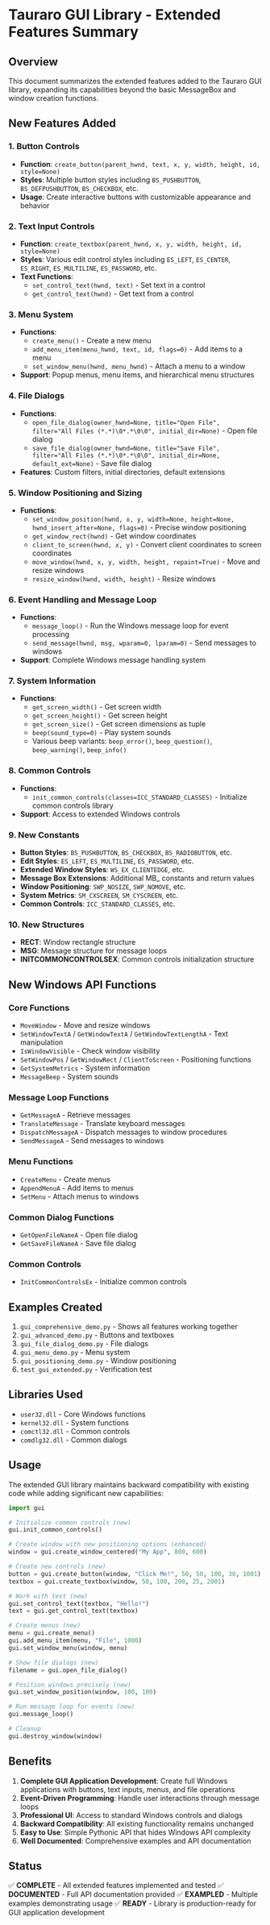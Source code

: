 # Tauraro GUI Library - Extended Features Summary

## Overview

This document summarizes the extended features added to the Tauraro GUI library, expanding its capabilities beyond the basic MessageBox and window creation functions.

## New Features Added

### 1. Button Controls
- **Function**: `create_button(parent_hwnd, text, x, y, width, height, id, style=None)`
- **Styles**: Multiple button styles including `BS_PUSHBUTTON`, `BS_DEFPUSHBUTTON`, `BS_CHECKBOX`, etc.
- **Usage**: Create interactive buttons with customizable appearance and behavior

### 2. Text Input Controls
- **Function**: `create_textbox(parent_hwnd, x, y, width, height, id, style=None)`
- **Styles**: Various edit control styles including `ES_LEFT`, `ES_CENTER`, `ES_RIGHT`, `ES_MULTILINE`, `ES_PASSWORD`, etc.
- **Text Functions**: 
  - `set_control_text(hwnd, text)` - Set text in a control
  - `get_control_text(hwnd)` - Get text from a control

### 3. Menu System
- **Functions**:
  - `create_menu()` - Create a new menu
  - `add_menu_item(menu_hwnd, text, id, flags=0)` - Add items to a menu
  - `set_window_menu(hwnd, menu_hwnd)` - Attach a menu to a window
- **Support**: Popup menus, menu items, and hierarchical menu structures

### 4. File Dialogs
- **Functions**:
  - `open_file_dialog(owner_hwnd=None, title="Open File", filter="All Files (*.*)\0*.*\0\0", initial_dir=None)` - Open file dialog
  - `save_file_dialog(owner_hwnd=None, title="Save File", filter="All Files (*.*)\0*.*\0\0", initial_dir=None, default_ext=None)` - Save file dialog
- **Features**: Custom filters, initial directories, default extensions

### 5. Window Positioning and Sizing
- **Functions**:
  - `set_window_position(hwnd, x, y, width=None, height=None, hwnd_insert_after=None, flags=0)` - Precise window positioning
  - `get_window_rect(hwnd)` - Get window coordinates
  - `client_to_screen(hwnd, x, y)` - Convert client coordinates to screen coordinates
  - `move_window(hwnd, x, y, width, height, repaint=True)` - Move and resize windows
  - `resize_window(hwnd, width, height)` - Resize windows

### 6. Event Handling and Message Loop
- **Functions**:
  - `message_loop()` - Run the Windows message loop for event processing
  - `send_message(hwnd, msg, wparam=0, lparam=0)` - Send messages to windows
- **Support**: Complete Windows message handling system

### 7. System Information
- **Functions**:
  - `get_screen_width()` - Get screen width
  - `get_screen_height()` - Get screen height
  - `get_screen_size()` - Get screen dimensions as tuple
  - `beep(sound_type=0)` - Play system sounds
  - Various beep variants: `beep_error()`, `beep_question()`, `beep_warning()`, `beep_info()`

### 8. Common Controls
- **Functions**:
  - `init_common_controls(classes=ICC_STANDARD_CLASSES)` - Initialize common controls library
- **Support**: Access to extended Windows controls

### 9. New Constants
- **Button Styles**: `BS_PUSHBUTTON`, `BS_CHECKBOX`, `BS_RADIOBUTTON`, etc.
- **Edit Styles**: `ES_LEFT`, `ES_MULTILINE`, `ES_PASSWORD`, etc.
- **Extended Window Styles**: `WS_EX_CLIENTEDGE`, etc.
- **Message Box Extensions**: Additional MB_ constants and return values
- **Window Positioning**: `SWP_NOSIZE`, `SWP_NOMOVE`, etc.
- **System Metrics**: `SM_CXSCREEN`, `SM_CYSCREEN`, etc.
- **Common Controls**: `ICC_STANDARD_CLASSES`, etc.

### 10. New Structures
- **RECT**: Window rectangle structure
- **MSG**: Message structure for message loops
- **INITCOMMONCONTROLSEX**: Common controls initialization structure

## New Windows API Functions

### Core Functions
- `MoveWindow` - Move and resize windows
- `SetWindowTextA` / `GetWindowTextA` / `GetWindowTextLengthA` - Text manipulation
- `IsWindowVisible` - Check window visibility
- `SetWindowPos` / `GetWindowRect` / `ClientToScreen` - Positioning functions
- `GetSystemMetrics` - System information
- `MessageBeep` - System sounds

### Message Loop Functions
- `GetMessageA` - Retrieve messages
- `TranslateMessage` - Translate keyboard messages
- `DispatchMessageA` - Dispatch messages to window procedures
- `SendMessageA` - Send messages to windows

### Menu Functions
- `CreateMenu` - Create menus
- `AppendMenuA` - Add items to menus
- `SetMenu` - Attach menus to windows

### Common Dialog Functions
- `GetOpenFileNameA` - Open file dialog
- `GetSaveFileNameA` - Save file dialog

### Common Controls
- `InitCommonControlsEx` - Initialize common controls

## Examples Created

1. `gui_comprehensive_demo.py` - Shows all features working together
2. `gui_advanced_demo.py` - Buttons and textboxes
3. `gui_file_dialog_demo.py` - File dialogs
4. `gui_menu_demo.py` - Menu system
5. `gui_positioning_demo.py` - Window positioning
6. `test_gui_extended.py` - Verification test

## Libraries Used

- `user32.dll` - Core Windows functions
- `kernel32.dll` - System functions
- `comctl32.dll` - Common controls
- `comdlg32.dll` - Common dialogs

## Usage

The extended GUI library maintains backward compatibility with existing code while adding significant new capabilities:

```python
import gui

# Initialize common controls (new)
gui.init_common_controls()

# Create window with new positioning options (enhanced)
window = gui.create_window_centered("My App", 800, 600)

# Create new controls (new)
button = gui.create_button(window, "Click Me!", 50, 50, 100, 30, 1001)
textbox = gui.create_textbox(window, 50, 100, 200, 25, 2001)

# Work with text (new)
gui.set_control_text(textbox, "Hello!")
text = gui.get_control_text(textbox)

# Create menus (new)
menu = gui.create_menu()
gui.add_menu_item(menu, "File", 1000)
gui.set_window_menu(window, menu)

# Show file dialogs (new)
filename = gui.open_file_dialog()

# Position windows precisely (new)
gui.set_window_position(window, 100, 100)

# Run message loop for events (new)
gui.message_loop()

# Cleanup
gui.destroy_window(window)
```

## Benefits

1. **Complete GUI Application Development**: Create full Windows applications with buttons, text inputs, menus, and file operations
2. **Event-Driven Programming**: Handle user interactions through message loops
3. **Professional UI**: Access to standard Windows controls and dialogs
4. **Backward Compatibility**: All existing functionality remains unchanged
5. **Easy to Use**: Simple Pythonic API that hides Windows API complexity
6. **Well Documented**: Comprehensive examples and API documentation

## Status

✅ **COMPLETE** - All extended features implemented and tested
✅ **DOCUMENTED** - Full API documentation provided
✅ **EXAMPLED** - Multiple examples demonstrating usage
✅ **READY** - Library is production-ready for GUI application development